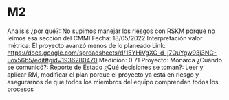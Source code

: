 # M2

Análisis ¿por qué?: No supimos manejar los riesgos con RSKM porque no leímos esa sección del CMMI
Fecha: 18/05/2022
Interpretación valor métrica: El proyecto avanzó menos de lo planeado
Link: https://docs.google.com/spreadsheets/d/15YHiVgXG_d_j7QuYgw93j3NC-uox56b5/edit#gid=1936280470
Medición: 0.71
Proyecto: Monarca
¿Cuándo se comunicó?: Reporte de Estado
¿Qué decisiones se toman?: Leer y aplicar RM, modificar el plan porque el proyecto ya está en riesgo y asegurarnos de que todos los miembros del equipo comprendan todos los procesos